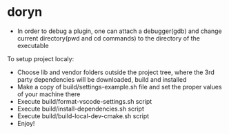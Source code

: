 # doryn

* In order to debug a plugin, one can attach a debugger(gdb) and change current directory(pwd and cd commands) to the directory of the executable

To setup project localy:
* Choose lib and vendor folders outside the project tree, where the 3rd party dependencies will be downloaded, build and installed
* Make a copy of build/settings-example.sh file and set the proper values of your machine there
* Execute build/format-vscode-settings.sh script
* Execute build/install-dependencies.sh script
* Execute build/build-local-dev-cmake.sh script
* Enjoy!